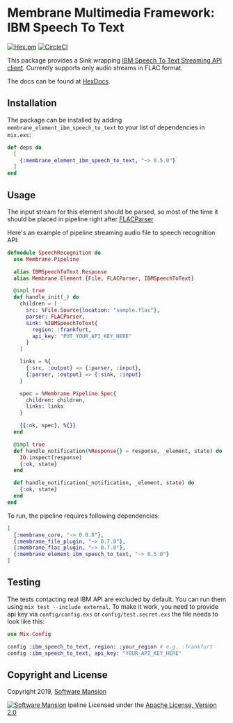 # Membrane Multimedia Framework: IBM Speech To Text

[![Hex.pm](https://img.shields.io/hexpm/v/membrane_element_ibm_speech_to_text.svg)](https://hex.pm/packages/membrane_element_ibm_speech_to_text)
[![CircleCI](https://circleci.com/gh/membraneframework/membrane-element-ibm-speech-to-text.svg?style=svg)](https://circleci.com/gh/membraneframework/membrane-element-ibm-speech-to-text)

This package provides a Sink wrapping [IBM Speech To Text Streaming API client](https://hex.pm/packages/ibm_speech_to_text).
Currently supports only audio streams in FLAC format.

The docs can be found at [HexDocs](https://hexdocs.pm/membrane_element_ibm_speech_to_text).

## Installation

The package can be installed by adding `membrane_element_ibm_speech_to_text` to your list of dependencies in `mix.exs`:

```elixir
def deps do
  [
    {:membrane_element_ibm_speech_to_text, "~> 0.5.0"}
  ]
end
```

## Usage

The input stream for this element should be parsed, so most of the time it should be
placed in pipeline right after [FLACParser](https://github.com/membraneframework/membrane-element-flac-parser)

Here's an example of pipeline streaming audio file to speech recognition API:

```elixir
defmodule SpeechRecognition do
  use Membrane.Pipeline

  alias IBMSpeechToText.Response
  alias Membrane.Element.{File, FLACParser, IBMSpeechToText}

  @impl true
  def handle_init(_) do
    children = [
      src: %File.Source{location: "sample.flac"},
      parser: FLACParser,
      sink: %IBMSpeechToText{
        region: :frankfurt,
        api_key: "PUT_YOUR_API_KEY_HERE"
      }
    ]

    links = %{
      {:src, :output} => {:parser, :input},
      {:parser, :output} => {:sink, :input}
    }

    spec = %Membrane.Pipeline.Spec{
      children: children,
      links: links
    }

    {{:ok, spec}, %{}}
  end

  @impl true
  def handle_notification(%Response{} = response, _element, state) do
    IO.inspect(response)
    {:ok, state}
  end

  def handle_notification(_notification, _element, state) do
    {:ok, state}
  end
end
```

To run, the pipeline requires following dependencies:

```elixir
[
  {:membrane_core, "~> 0.8.0"},
  {:membrane_file_plugin, "~> 0.7.0"},
  {:membrane_flac_plugin, "~> 0.7.0"},
  {:membrane_element_ibm_speech_to_text, "~> 0.5.0"}
]
```

## Testing

The tests contacting real IBM API are excluded by default. You can run them using `mix test --include external`.
To make it work, you need to provide api key via `config/config.exs` or `config/test.secret.exs` the file needs to look like this:

```elixir
use Mix.Config

config :ibm_speech_to_text, region: :your_region # e.g. :frankfurt
config :ibm_speech_to_text, api_key: "YOUR_API_KEY_HERE"
```

## Copyright and License

Copyright 2019, [Software Mansion](https://swmansion.com/?utm_source=git&utm_medium=readme&utm_campaign=membrane-element-ibm-speech-to-text)

[![Software Mansion](https://logo.swmansion.com/logo?color=white&variant=desktop&width=200&tag=membrane-github)](https://swmansion.com/?utm_source=git&utm_medium=readme&utm_campaign=membrane-element-ibm-speech-to-text)
ipeline
Licensed under the [Apache License, Version 2.0](LICENSE)
